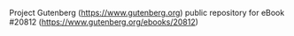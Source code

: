 Project Gutenberg (https://www.gutenberg.org) public repository for eBook #20812 (https://www.gutenberg.org/ebooks/20812)
